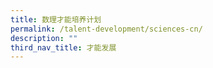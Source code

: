 ```yaml
---
title: 数理才能培养计划
permalink: /talent-development/sciences-cn/
description: ""
third_nav_title: 才能发展
---
```

